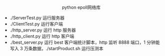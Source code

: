 <center> python epoll网络库</center> 

* ./ServerTest.py 运行服务器  
* ./ClientTest.py 运行客户端  
* ./http_server.py 运行 http 服务器  
* ./http_client.py 运行 http 客户端  
* ./best_server.py 运行 best 客户端统计脚本，http 监听 8888 端口，1 分钟能写入 3 万条数据，./startProduct.sh 运行压测本  